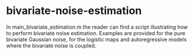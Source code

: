 # bivariate-noise-estimation

In main_bivariate_estimation.m the reader can find a script illustrating how to perform bivariate noise estimation.
Examples are provided for the pure bivariate Gaussian noise, for the logistic maps and autoregressive models where the bivariate noise is coupled.

